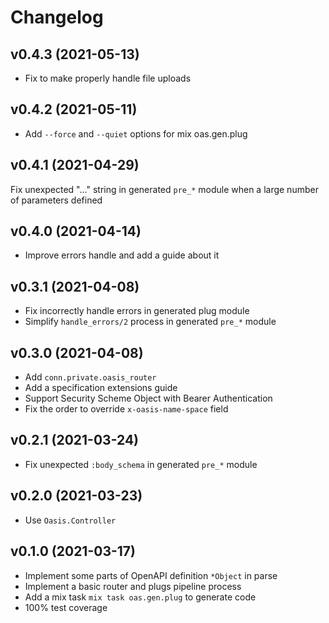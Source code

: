 # Changelog

## v0.4.3 (2021-05-13)

* Fix to make properly handle file uploads

## v0.4.2 (2021-05-11)

* Add `--force` and `--quiet` options for mix oas.gen.plug

## v0.4.1 (2021-04-29)

Fix unexpected "..." string in generated `pre_*` module when a large number of parameters defined

## v0.4.0 (2021-04-14)
* Improve errors handle and add a guide about it

## v0.3.1 (2021-04-08)
* Fix incorrectly handle errors in generated plug module
* Simplify `handle_errors/2` process in generated `pre_*` module

## v0.3.0 (2021-04-08)
* Add `conn.private.oasis_router`
* Add a specification extensions guide
* Support Security Scheme Object with Bearer Authentication
* Fix the order to override `x-oasis-name-space` field

## v0.2.1 (2021-03-24)
* Fix unexpected `:body_schema` in generated `pre_*` module

## v0.2.0 (2021-03-23)
* Use `Oasis.Controller`

## v0.1.0 (2021-03-17)
* Implement some parts of OpenAPI definition `*Object` in parse
* Implement a basic router and plugs pipeline process
* Add a mix task `mix task oas.gen.plug` to generate code
* 100% test coverage
